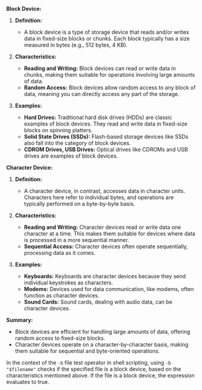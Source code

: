 
**Block Device:**

1. **Definition:**
   - A block device is a type of storage device that reads and/or writes data in fixed-size blocks or chunks. Each block typically has a size measured in bytes (e.g., 512 bytes, 4 KB).

2. **Characteristics:**
   - **Reading and Writing:** Block devices can read or write data in chunks, making them suitable for operations involving large amounts of data.
   - **Random Access:** Block devices allow random access to any block of data, meaning you can directly access any part of the storage.

3. **Examples:**
   - **Hard Drives:** Traditional hard disk drives (HDDs) are classic examples of block devices. They read and write data in fixed-size blocks on spinning platters.
   - **Solid State Drives (SSDs):** Flash-based storage devices like SSDs also fall into the category of block devices.
   - **CDROM Drives, USB Drives:** Optical drives like CDROMs and USB drives are examples of block devices.

**Character Device:**

1. **Definition:**
   - A character device, in contrast, accesses data in character units. Characters here refer to individual bytes, and operations are typically performed on a byte-by-byte basis.

2. **Characteristics:**
   - **Reading and Writing:** Character devices read or write data one character at a time. This makes them suitable for devices where data is processed in a more sequential manner.
   - **Sequential Access:** Character devices often operate sequentially, processing data as it comes.

3. **Examples:**
   - **Keyboards:** Keyboards are character devices because they send individual keystrokes as characters.
   - **Modems:** Devices used for data communication, like modems, often function as character devices.
   - **Sound Cards:** Sound cards, dealing with audio data, can be character devices.

**Summary:**
- Block devices are efficient for handling large amounts of data, offering random access to fixed-size blocks.
- Character devices operate on a character-by-character basis, making them suitable for sequential and byte-oriented operations.

In the context of the `-b` file test operator in shell scripting, using `-b "$filename"` checks if the specified file is a block device, based on the characteristics mentioned above. If the file is a block device, the expression evaluates to true.